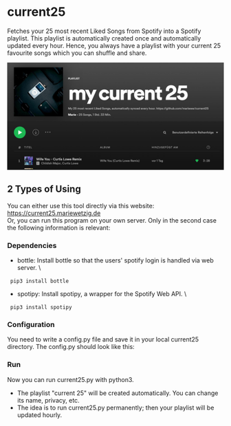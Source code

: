 # current25
Fetches your 25 most recent Liked Songs from Spotify into a Spotify playlist.
This playlist is automatically created once and automatically updated every hour.
Hence, you always have a playlist with your current 25 favourite songs which you can shuffle and share.

![](screenshot.JPG)

## 2 Types of Using
You can either use this tool directly via this website: https://current25.mariewetzig.de \
Or, you can run this program on your own server.
Only in the second case the following information is relevant:

### Dependencies
- bottle: Install bottle so that the users' spotify login is handled via web server. \
 ```
  pip3 install bottle
 ```
- spotipy: Install spotipy, a wrapper for the Spotify Web API. \
 ```
  pip3 install spotipy
 ```
  
### Configuration
You need to write a config.py file and save it in your local current25 directory.
The config.py should look like this:
### Run
Now you can run current25.py with python3.
- The playlist "current 25" will be created automatically. You can change its name, privacy, etc.
- The idea is to run current25.py permanently; then your playlist will be updated hourly.
